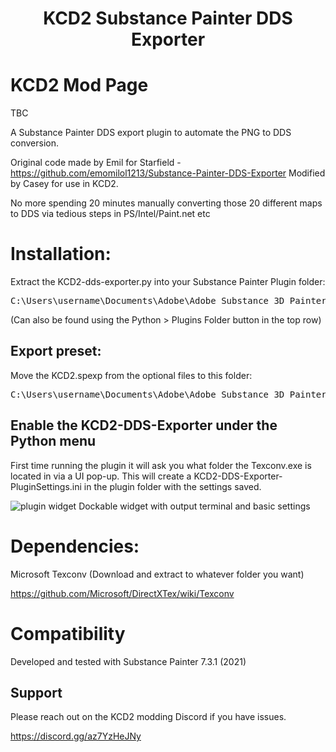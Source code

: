 <h1 align="center">
KCD2 Substance Painter DDS Exporter
</h1>

# KCD2 Mod Page
TBC

A Substance Painter DDS export plugin to automate the PNG to DDS conversion.

Original code made by Emil for Starfield - https://github.com/emomilol1213/Substance-Painter-DDS-Exporter Modified by Casey for use in KCD2.

No more spending 20 minutes manually converting those 20 different maps to DDS via tedious steps in PS/Intel/Paint.net etc

# Installation:
Extract the KCD2-dds-exporter.py into your Substance Painter Plugin folder:
<pre>
C:\Users\username\Documents\Adobe\Adobe Substance 3D Painter\python\plugins
</pre>

(Can also be found using the Python > Plugins Folder button in the top row)

## Export preset:
Move the KCD2.spexp from the optional files to this folder: 
<pre>
C:\Users\username\Documents\Adobe\Adobe Substance 3D Painter\assets\export-presets
</pre>

## Enable the KCD2-DDS-Exporter under the Python menu
First time running the plugin it will ask you what folder the Texconv.exe is located in via a UI pop-up. This will create a KCD2-DDS-Exporter-PluginSettings.ini in the plugin folder with the settings saved.

![plugin widget](https://staticdelivery.nexusmods.com/mods/4187/images/4891/4891-1696725603-1907132508.png)
Dockable widget with output terminal and basic settings

# Dependencies:
Microsoft Texconv (Download and extract to whatever folder you want)

https://github.com/Microsoft/DirectXTex/wiki/Texconv

# Compatibility
Developed and tested with Substance Painter 7.3.1 (2021)

## Support
Please reach out on the KCD2 modding Discord if you have issues.

https://discord.gg/az7YzHeJNy
